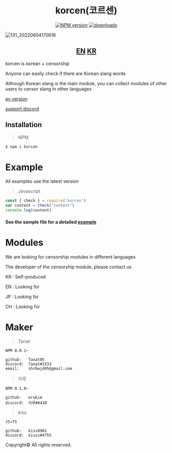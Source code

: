 <div align="center">
  <h1>korcen(코르센)</h1>
  
  [![NPM version](http://img.shields.io/npm/v/korcen.svg?style=flat-square)](https://www.npmjs.org/package/korcen)
  [![downloads](http://img.shields.io/npm/dm/korcen.svg?style=flat-square)](https://www.npmjs.org/package/korcen)
</div>

![131_20220604170616](https://user-images.githubusercontent.com/85154556/171998341-9a7439c8-122f-4a9f-beb6-0e0b3aad05ed.png)

<div align="center">
  <h2>
    <a href="https://github.com/Tanat05/korcen.ts">EN</a>
    <a href="https://github.com/Tanat05/korcen/blob/main/readme/KR.md">KR</a>
  </h2>
</div>

korcen is korean + censorship 

Anyone can easily check if there are Korean slang words

Although Korean slang is the main module, you can collect modules of other users to censor slang in other languages

[py version](https://github.com/KR-korcen/korcen)

[support discord](https://discord.gg/wyTU3ZQBPE)

## Installation

>NPM
```sh
$ npm i korcen
```
# Example
All examples use the latest version

>Javascript
```js
const { check } = require('korcen')
var content = check("content")
console.log(content)
```

####  See the sample file for a detailed [example](https://github.com/KR-korcen/korcen.ts/tree/stable/example)

# Modules

We are looking for censorship modules in different languages

The developer of the censorship module, please contact us

KR : Self-produced

EN : Looking for

JP : Looking for

CH : Looking for

# Maker


>Tanat
```
NPM 0.0.1~

github:   Tanat05
discord:  Tanat#1533
email:    shrbwjd05@gmail.com
```


>이루
```
NPM 0.1.0~ 

github:   erukim
discord:  이루#6410
```

>kiss
```
JS→TS

github:   kiss8981
discord:  kisss#4755
```



Copyright© All rights reserved.
